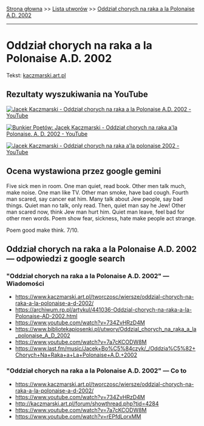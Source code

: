 [Strona głowna](../index.md) >> [Lista utworów](../list.md) >> [Oddział chorych na raka a la Polonaise A.D. 2002](378.md)

---

# Oddział chorych na raka a la Polonaise A.D. 2002

Tekst: [kaczmarski.art.pl](https://www.kaczmarski.art.pl/tworczosc/wiersze/oddzial-chorych-na-raka-a-la-polonaise-a-d-2002/)

## Rezultaty wyszukiwania na YouTube

[![Jacek Kaczmarski - Oddział chorych na raka a la Polonaise A.D. 2002 - YouTube](http://img.youtube.com/vi/734ZvHRzD4M/0.jpg)](https://www.youtube.com/watch?v=734ZvHRzD4M "Jacek Kaczmarski - Oddział chorych na raka a la Polonaise A.D. 2002 - YouTube")

[![Bunkier Poetów: Jacek Kaczmarski - Oddział chorych na raka a'la Polonaise. A. D. 2002 - YouTube](http://img.youtube.com/vi/iD4Py3Sqchk/0.jpg)](https://www.youtube.com/watch?v=iD4Py3Sqchk "Bunkier Poetów: Jacek Kaczmarski - Oddział chorych na raka a'la Polonaise. A. D. 2002 - YouTube")

[![Jacek Kaczmarski - Oddział chorych na raka a'la polonaise 2002 - YouTube](http://img.youtube.com/vi/Qw-5TF2G0bg/0.jpg)](https://www.youtube.com/watch?v=Qw-5TF2G0bg "Jacek Kaczmarski - Oddział chorych na raka a'la polonaise 2002 - YouTube")

## Ocena wystawiona przez google gemini

Five sick men in room. One man quiet, read book. Other men talk much, make noise. One man like TV. Other man smoke, have bad cough. Fourth man scared, say cancer eat him. Many talk about Jew people, say bad things. Quiet man no talk, only read. Then, quiet man say he Jew! Other man scared now, think Jew man hurt him. Quiet man leave, feel bad for other men words. Poem show fear, sickness, hate make people act strange.

Poem good make think. 7/10.


## Oddział chorych na raka a la Polonaise A.D. 2002 — odpowiedzi z google search

### "Oddział chorych na raka a la Polonaise A.D. 2002" — Wiadomości

 - <https://www.kaczmarski.art.pl/tworczosc/wiersze/oddzial-chorych-na-raka-a-la-polonaise-a-d-2002/>
 - <https://archiwum.rp.pl/artykul/441036-Oddzial-chorych-na-raka-a-la-Polonaise-AD-2002.html>
 - <https://www.youtube.com/watch?v=734ZvHRzD4M>
 - <https://www.bibliotekapiosenki.pl/utwory/Oddzial_chorych_na_raka_a_la_polonaise_A_D_2002>
 - <https://www.youtube.com/watch?v=7a7cKCODW8M>
 - <https://www.last.fm/music/Jacek+Bo%C5%84czyk/_/Oddzia%C5%82+Chorych+Na+Raka+a+La+Polonaise+A.D.+2002>

### "Oddział chorych na raka a la Polonaise A.D. 2002" — Co to

 - <https://www.kaczmarski.art.pl/tworczosc/wiersze/oddzial-chorych-na-raka-a-la-polonaise-a-d-2002/>
 - <https://www.youtube.com/watch?v=734ZvHRzD4M>
 - <http://kaczmarski.art.pl/forum/showthread.php?tid=4284>
 - <https://www.youtube.com/watch?v=7a7cKCODW8M>
 - <https://www.youtube.com/watch?v=rEPfdLorxMM>

